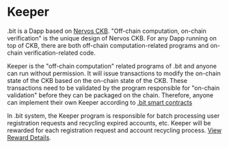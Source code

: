 # Keeper 

.bit is a Dapp based on [Nervos CKB](https://nervos.org). "Off-chain computation, on-chain verification" is the unique design of Nervos CKB. For any Dapp running on top of CKB, there are both off-chain computation-related programs and on-chain verification-related code. 

Keeper is the "off-chain computation" related programs of .bit and anyone can run without permission. It will issue transactions to modify the on-chain state of the CKB based on the on-chain state of the CKB. These transactions need to be validated by the program responsible for "on-chain validation" before they can be packaged on the chain. Therefore, anyone can implement their own Keeper according to [.bit smart contracts](https://github.com/dotbitHQ/das-contracts)

In .bit system, the Keeper program is responsible for batch processing user registration requests and recycling expired accounts, etc. Keeper will be rewarded for each registration request and account recycling process. [View Reward Details](build-together.md).
